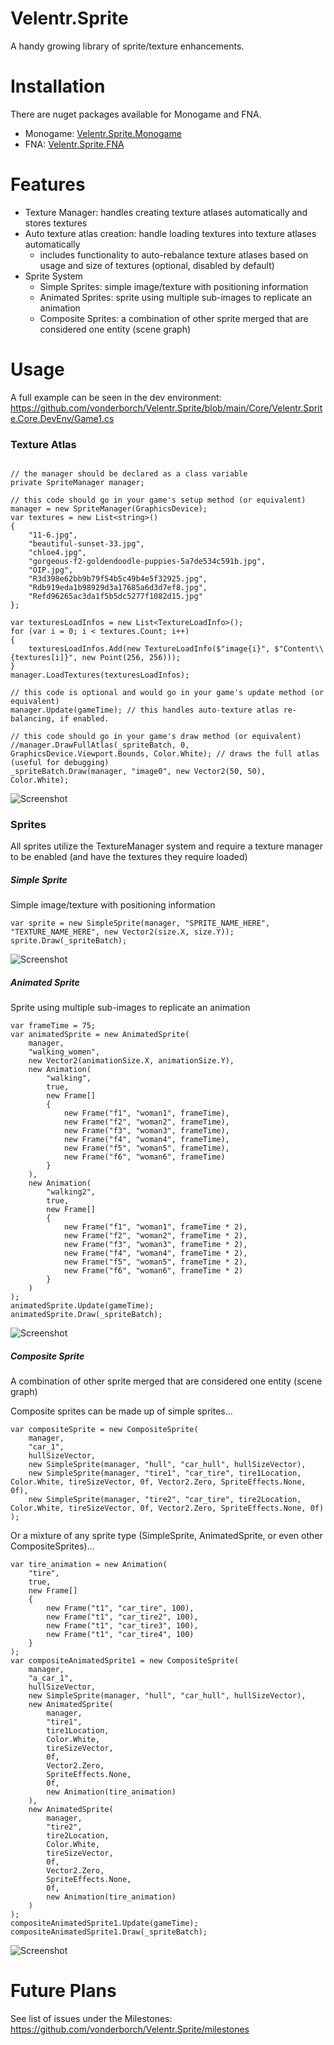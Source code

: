 # Velentr.Sprite
A handy growing library of sprite/texture enhancements.


# Installation
There are nuget packages available for Monogame and FNA.
- Monogame: [Velentr.Sprite.Monogame](https://www.nuget.org/packages/Velentr.Sprite.Monogame/)
- FNA: [Velentr.Sprite.FNA](https://www.nuget.org/packages/Velentr.Sprite.FNA/)


# Features
- Texture Manager: handles creating texture atlases automatically and stores textures
- Auto texture atlas creation: handle loading textures into texture atlases automatically
  - includes functionality to auto-rebalance texture atlases based on usage and size of textures (optional, disabled by default)
- Sprite System
  - Simple Sprites: simple image/texture with positioning information
  - Animated Sprites: sprite using multiple sub-images to replicate an animation
  - Composite Sprites: a combination of other sprite merged that are considered one entity (scene graph)

# Usage
A full example can be seen in the dev environment: https://github.com/vonderborch/Velentr.Sprite/blob/main/Core/Velentr.Sprite.Core.DevEnv/Game1.cs

### Texture Atlas
```

// the manager should be declared as a class variable
private SpriteManager manager;

// this code should go in your game's setup method (or equivalent)
manager = new SpriteManager(GraphicsDevice);
var textures = new List<string>()
{
    "11-6.jpg",
    "beautiful-sunset-33.jpg",
    "chloe4.jpg",
    "gorgeous-f2-goldendoodle-puppies-5a7de534c591b.jpg",
    "OIP.jpg",
    "R3d398e62bb9b79f54b5c49b4e5f32925.jpg",
    "Rdb919eda1b98929d3a17685a6d3d7ef8.jpg",
    "Refd96265ac3da1f5b5dc5277f1082d15.jpg"
};

var texturesLoadInfos = new List<TextureLoadInfo>();
for (var i = 0; i < textures.Count; i++)
{
    texturesLoadInfos.Add(new TextureLoadInfo($"image{i}", $"Content\\{textures[i]}", new Point(256, 256)));
}
manager.LoadTextures(texturesLoadInfos);

// this code is optional and would go in your game's update method (or equivalent)
manager.Update(gameTime); // this handles auto-texture atlas re-balancing, if enabled.

// this code should go in your game's draw method (or equivalent)
//manager.DrawFullAtlas(_spriteBatch, 0, GraphicsDevice.Viewport.Bounds, Color.White); // draws the full atlas (useful for debugging)
_spriteBatch.Draw(manager, "image0", new Vector2(50, 50), Color.White);

```

![Screenshot](https://github.com/vonderborch/Velentr.Sprite/blob/main/Example.PNG?raw=true)

### Sprites
All sprites utilize the TextureManager system and require a texture manager to be enabled (and have the textures they require loaded)

##### Simple Sprite
Simple image/texture with positioning information
```
var sprite = new SimpleSprite(manager, "SPRITE_NAME_HERE", "TEXTURE_NAME_HERE", new Vector2(size.X, size.Y));
sprite.Draw(_spriteBatch);
```
![Screenshot](https://github.com/vonderborch/Velentr.Sprite/blob/main/simple_sprite.PNG?raw=true)

##### Animated Sprite
Sprite using multiple sub-images to replicate an animation
```
var frameTime = 75;
var animatedSprite = new AnimatedSprite(
    manager,
    "walking_women",
    new Vector2(animationSize.X, animationSize.Y),
    new Animation(
        "walking",
        true,
        new Frame[]
        {
            new Frame("f1", "woman1", frameTime),
            new Frame("f2", "woman2", frameTime),
            new Frame("f3", "woman3", frameTime),
            new Frame("f4", "woman4", frameTime),
            new Frame("f5", "woman5", frameTime),
            new Frame("f6", "woman6", frameTime)
        }
    ),
    new Animation(
        "walking2",
        true,
        new Frame[]
        {
            new Frame("f1", "woman1", frameTime * 2),
            new Frame("f2", "woman2", frameTime * 2),
            new Frame("f3", "woman3", frameTime * 2),
            new Frame("f4", "woman4", frameTime * 2),
            new Frame("f5", "woman5", frameTime * 2),
            new Frame("f6", "woman6", frameTime * 2)
        }
    )
);
animatedSprite.Update(gameTime);
animatedSprite.Draw(_spriteBatch);
```
![Screenshot](https://github.com/vonderborch/Velentr.Sprite/blob/main/animated_example.gif?raw=true)

##### Composite Sprite
A combination of other sprite merged that are considered one entity (scene graph)

Composite sprites can be made up of simple sprites...
```
var compositeSprite = new CompositeSprite(
    manager,
    "car_1",
    hullSizeVector,
    new SimpleSprite(manager, "hull", "car_hull", hullSizeVector),
    new SimpleSprite(manager, "tire1", "car_tire", tire1Location, Color.White, tireSizeVector, 0f, Vector2.Zero, SpriteEffects.None, 0f),
    new SimpleSprite(manager, "tire2", "car_tire", tire2Location, Color.White, tireSizeVector, 0f, Vector2.Zero, SpriteEffects.None, 0f)
);
```
Or a mixture of any sprite type (SimpleSprite, AnimatedSprite, or even other CompositeSprites)...
```
var tire_animation = new Animation(
    "tire",
    true,
    new Frame[]
    {
        new Frame("t1", "car_tire", 100),
        new Frame("t1", "car_tire2", 100),
        new Frame("t1", "car_tire3", 100),
        new Frame("t1", "car_tire4", 100)
    }
);
var compositeAnimatedSprite1 = new CompositeSprite(
    manager,
    "a_car_1",
    hullSizeVector,
    new SimpleSprite(manager, "hull", "car_hull", hullSizeVector),
    new AnimatedSprite(
        manager,
        "tire1",
        tire1Location,
        Color.White,
        tireSizeVector,
        0f,
        Vector2.Zero,
        SpriteEffects.None,
        0f,
        new Animation(tire_animation)
    ),
    new AnimatedSprite(
        manager,
        "tire2",
        tire2Location,
        Color.White,
        tireSizeVector,
        0f,
        Vector2.Zero,
        SpriteEffects.None,
        0f,
        new Animation(tire_animation)
    )
);
compositeAnimatedSprite1.Update(gameTime);
compositeAnimatedSprite1.Draw(_spriteBatch);
```

![Screenshot](https://github.com/vonderborch/Velentr.Sprite/blob/main/composite_animated_example.gif?raw=true)


# Future Plans
See list of issues under the Milestones: https://github.com/vonderborch/Velentr.Sprite/milestones
